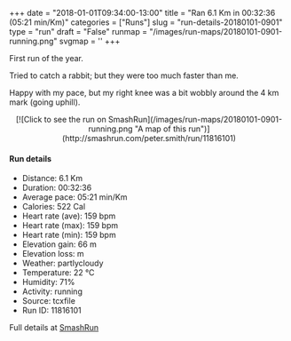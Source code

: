+++
date = "2018-01-01T09:34:00-13:00"
title = "Ran 6.1 Km in 00:32:36 (05:21 min/Km)"
categories = ["Runs"]
slug = "run-details-20180101-0901"
type = "run"
draft = "False"
runmap = "/images/run-maps/20180101-0901-running.png"
svgmap = '<polyline points="85 47, 86 47, 89 41, 90 39, 91 35, 92 34, 92 33, 85 33, 83 33, 80 33, 74 33, 61 37, 58 40, 47 49, 44 52, 38 56, 36 58, 32 60, 25 62, 12 66, 7 68, 1 64, 0 63, 0 62, 9 56, 19 50, 21 48, 24 47, 33 40, 38 38, 42 35, 44 34, 46 33, 51 35, 55 38, 59 39, 61 39, 65 36, 67 36, 73 34, 75 35, 77 34, 80 33, 82 34, 84 33, 86 34, 89 35, 92 33, 95 33, 99 35, 100 35, 100 36, 97 40, 95 44, 94 45, 91 45, 88 43">'
+++

First run of the year. 

Tried to catch a rabbit; but they were too much faster than me. 

Happy with my pace, but my right knee was a bit wobbly around the 4 km mark (going uphill). 

<!--more-->

<center>
[![Click to see the run on SmashRun](/images/run-maps/20180101-0901-running.png "A map of this run")](http://smashrun.com/peter.smith/run/11816101)
</center>

#### Run details

* Distance: 6.1 Km
* Duration: 00:32:36
* Average pace: 05:21 min/Km
* Calories: 522 Cal
* Heart rate (ave): 159 bpm
* Heart rate (max): 159 bpm
* Heart rate (min): 159 bpm
* Elevation gain: 66 m
* Elevation loss:  m
* Weather: partlycloudy
* Temperature: 22 &deg;C
* Humidity: 71%
* Activity: running
* Source: tcxfile
* Run ID: 11816101

Full details at [SmashRun](http://smashrun.com/peter.smith/run/11816101)